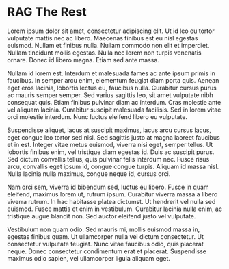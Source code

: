# RAG The Rest

Lorem ipsum dolor sit amet, consectetur adipiscing elit. Ut id leo eu tortor vulputate mattis nec ac libero. Maecenas finibus est eu nisl egestas euismod. Nullam et finibus nulla. Nullam commodo non elit et imperdiet. Nullam tincidunt mollis egestas. Nulla nec lorem non turpis venenatis ornare. Donec id libero magna. Etiam sed ante massa.

Nullam id lorem est. Interdum et malesuada fames ac ante ipsum primis in faucibus. In semper arcu enim, elementum feugiat diam porta quis. Aenean eget eros lacinia, lobortis lectus eu, faucibus nulla. Curabitur cursus purus ac mauris semper semper. Sed varius sagittis leo, sit amet vulputate nibh consequat quis. Etiam finibus pulvinar diam ac interdum. Cras molestie ante vel aliquam lacinia. Curabitur suscipit malesuada facilisis. Sed in lorem vitae orci molestie interdum. Nunc luctus eleifend libero eu vulputate.

Suspendisse aliquet, lacus at suscipit maximus, lacus arcu cursus lacus, eget congue leo tortor sed nisl. Sed sagittis justo at magna laoreet faucibus et in est. Integer vitae metus euismod, viverra nisi eget, semper tellus. Ut lobortis finibus enim, vel tristique diam egestas id. Duis ac suscipit purus. Sed dictum convallis tellus, quis pulvinar felis interdum nec. Fusce risus arcu, convallis eget ipsum id, congue congue turpis. Aliquam id massa nisl. Nulla lacinia nulla maximus, congue neque id, cursus orci.

Nam orci sem, viverra id bibendum sed, luctus eu libero. Fusce in quam eleifend, maximus lorem ut, rutrum ipsum. Curabitur viverra massa a libero viverra rutrum. In hac habitasse platea dictumst. Ut hendrerit vel nulla sed euismod. Fusce mattis et enim in vestibulum. Curabitur lacinia nulla enim, ac tristique augue blandit non. Sed auctor eleifend justo vel vulputate.

Vestibulum non quam odio. Sed mauris mi, mollis euismod massa in, egestas finibus quam. Ut ullamcorper nulla vel dictum consectetur. Ut consectetur vulputate feugiat. Nunc vitae faucibus odio, quis placerat neque. Donec consectetur condimentum erat et placerat. Suspendisse maximus odio sapien, vel ullamcorper ligula aliquam eget.